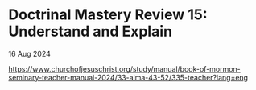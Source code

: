 # Doctrinal Mastery Review 15: Understand and Explain

16 Aug 2024

https://www.churchofjesuschrist.org/study/manual/book-of-mormon-seminary-teacher-manual-2024/33-alma-43-52/335-teacher?lang=eng

